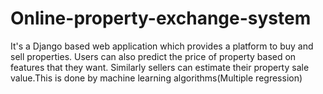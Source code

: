 # Online-property-exchange-system

It's a Django based web application which provides a platform to buy and sell properties.
Users can also predict the price of property based on features that they want. Similarly sellers can estimate their property sale value.This is done by machine learning algorithms(Multiple regression)
